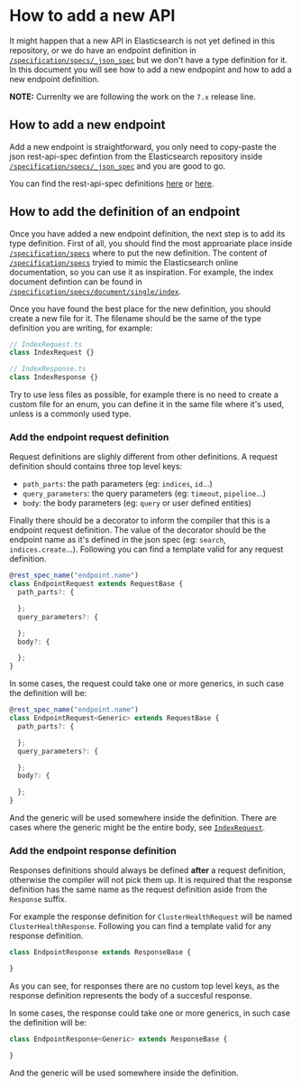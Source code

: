 # How to add a new API

It might happen that a new API in Elasticsearch is not yet defined
in this repository, or we do have an endpoint definition in [`/specification/specs/_json_spec`](../specification/specs/_json_spec)
but we don't have a type definition for it.
In this document you will see how to add a new endpopint and how to add a new endpoint definition.

**NOTE:** Currenlty we are following the work on the `7.x` release line.

## How to add a new endpoint

Add a new endpoint is straightforward, you only need to copy-paste the json rest-api-spec defintion
from the Elasticsearch repository inside [`/specification/specs/_json_spec`](../specification/specs/_json_spec)
and you are good to go.

You can find the rest-api-spec definitions [here](https://github.com/elastic/elasticsearch/tree/7.x/rest-api-spec/src/main/resources/rest-api-spec/api)
or [here](https://github.com/elastic/elasticsearch/tree/7.x/x-pack/plugin/src/test/resources/rest-api-spec/api).

## How to add the definition of an endpoint

Once you have added a new endpoint definition, the next step is to add its type definition.
First of all, you should find the most approariate place inside [`/specification/specs`](../specification/specs)
where to put the new definition. The content of [`/specification/specs`](../specification/specs)
tryied to mimic the Elasticsearch online documentation, so you can use it as inspiration.
For example, the index document defintion can be found in [`/specification/specs/document/single/index`](../specification/specs/document/single/index).

Once you have found the best place for the new definition, you should create a new file for it.
The filename should be the same of the type definition you are writing, for example:

```ts
// IndexRequest.ts
class IndexRequest {}
```

```ts
// IndexResponse.ts
class IndexResponse {}
```

Try to use less files as possible, for example there is no need to create a custom file for an enum,
you can define it in the same file where it's used, unless is a commonly used type.

### Add the endpoint request definition

Request definitions are slighly different from other definitions.
A request definition should contains three top level keys:

- `path_parts`: the path parameters (eg: `indices`, `id`...)
- `query_parameters`: the query parameters (eg: `timeout`, `pipeline`...)
- `body`: the body parameters (eg: `query` or user defined entities)

Finally there should be a decorator to inform the compiler that this is a endpoint request definition.
The value of the decorator should be the endpoint name as it's defined in the json spec (eg: `search`, `indices.create`...).
Following you can find a template valid for any request definition.

```ts
@rest_spec_name("endpoint.name")
class EndpointRequest extends RequestBase {
  path_parts?: {

  };
  query_parameters?: {

  };
  body?: {

  };
}
```

In some cases, the request could take one or more generics, in such case the definition will be:
```ts
@rest_spec_name("endpoint.name")
class EndpointRequest<Generic> extends RequestBase {
  path_parts?: {

  };
  query_parameters?: {

  };
  body?: {

  };
}
```
And the generic will be used somewhere inside the definition.
There are cases where the generic might be the entire body, see [`IndexRequest`](../specification/specs/document/single/index/IndexRequest.ts).

### Add the endpoint response definition

Responses definitions should always be defined **after** a request definition,
otherwise the compiler will not pick them up. It is required that the response
definition has the same name as the request definition aside from the `Response` suffix.

For example the response definition for `ClusterHealthRequest` will be named `ClusterHealthResponse`.
Following you can find a template valid for any response definition.

```ts
class EndpointResponse extends ResponseBase {

}
```

As you can see, for responses there are no custom top level keys, as the
response definition represents the body of a succesful response.

In some cases, the response could take one or more generics, in such case the definition will be:
```ts
class EndpointResponse<Generic> extends ResponseBase {

}
```
And the generic will be used somewhere inside the definition.